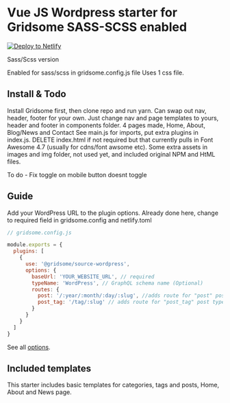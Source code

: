 # Vue JS Wordpress starter for Gridsome SASS-SCSS enabled

[![Deploy to Netlify](https://www.netlify.com/img/deploy/button.svg)](https://app.netlify.com/start/deploy?repository=https://github.com/gridsome/gridsome-starter-wordpress)

Sass/Scss version

Enabled for sass/scss in gridsome.config.js file
Uses 1 css file.

## Install & Todo

Install Gridsome first, then clone repo and run yarn.
Can swap out nav, header, footer for your own.
Just change nav and page templates to yours, header and footer in components folder.
4 pages made, Home, About, Blog/News and Contact
See main.js for imports, put extra plugins in index.js.  DELETE index.html if not required but that currently pulls in Font Awesome 4.7 (usually for cdns/font awsome etc). Some extra assets in images and img folder, not used yet, and included original NPM and HtML files.

To do - Fix toggle on mobile button doesnt toggle

## Guide

Add your WordPress URL to the plugin options. Already done here, change to required field in gridsome.config and netlify.toml

```js
// gridsome.config.js

module.exports = {
  plugins: [
    {
      use: '@gridsome/source-wordpress',
      options: {
        baseUrl: 'YOUR_WEBSITE_URL', // required
        typeName: 'WordPress', // GraphQL schema name (Optional)
        routes: {
          post: '/:year/:month/:day/:slug', //adds route for "post" post type (Optional)
          post_tag: '/tag/:slug' // adds route for "post_tag" post type (Optional)
        }
      }
    }
  ]
}

```

See all [options](https://gridsome.org/plugins/@gridsome/source-wordpress).

## Included templates

This starter includes basic templates for categories, tags and posts, Home, About and News page.
